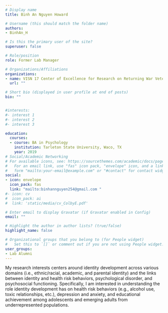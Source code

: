 ```yaml
---
# Display name
title: Binh An Nguyen Howard

# Username (this should match the folder name)
authors:
- BinhAn_H

# Is this the primary user of the site?
superuser: false

# Role/position
role: Former Lab Manager

# Organizations/Affiliations
organizations:
- name: VISN 17 Center of Excellence for Research on Returning War Veterans
  url: ""

# Short bio (displayed in user profile at end of posts)
bio: "" 


#interests:
#- interest 1
#- interest 2
#- interest 3

education:
  courses:
  - course: BA in Psychology
    institution: Tarleton State University, Waco, TX
    year: 2019
# Social/Academic Networking
# For available icons, see: https://sourcethemes.com/academic/docs/page-builder/#icons
#   For an email link, use "fas" icon pack, "envelope" icon, and a link in the
#   form "mailto:your-email@example.com" or "#contact" for contact widget.
social:
- icon: envelope
  icon_pack: fas
  link: "mailto:binhannguyen254@gmail.com "
#- icon: cv
#  icon_pack: ai
#  link: 'static/media/cv_ColbyE.pdf'

# Enter email to display Gravatar (if Gravatar enabled in Config)
email: ""

# Highlight the author in author lists? (true/false)
highlight_name: false

# Organizational groups that you belong to (for People widget)
#   Set this to `[]` or comment out if you are not using People widget.
user_groups:
- Lab Alumni
---
```

My research interests centers around identity development across various domains (i.e., ethnic/racial, academic, and parental identity) and the links between identity and health risk behaviors, psychological disorder, and psychosocial functioning. Specifically, I am interested in understanding the role identity development has on health risk behaviors (e.g., alcohol use, toxic relationships, etc.), depression and anxiety, and educational achievement among adolescents and emerging adults from underrepresented populations. 
